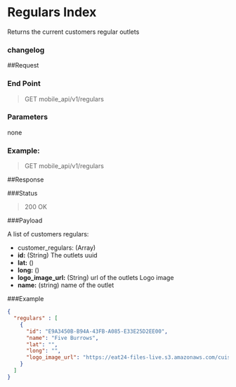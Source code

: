 # Regulars  Index
Returns the current customers regular outlets

### changelog

##Request
### End Point
  > GET mobile_api/v1/regulars

### Parameters

none

### Example:
  > GET mobile_api/v1/regulars


##Response

###Status
  > 200 OK

###Payload

A list of customers regulars:

- customer_regulars: (Array) 
 - **id:** (String) The outlets uuid
 - **lat:** () 
 - **long:** () 
 - **logo_image_url:** (String) url of the outlets Logo image
 - **name:** (string) name of the outlet

###Example
```json
{
  "regulars" : [
    {
      "id": "E9A3450B-B94A-43FB-A085-E33E25D2EE00",
      "name": "Five Burrows",
      "lat": "",
      "long": "",
      "logo_image_url": "https://eat24-files-live.s3.amazonaws.com/cuisines/v4/cafe.jpg?Signature=7lRr4TRudF64MCWz9U54Ovw9BbM%3D&Expires=1479941955&AWSAccessKeyId=AKIAIEJ2GCCJRT63TBYA"
    }
  ]
}
```
